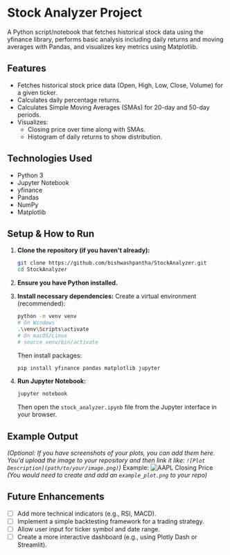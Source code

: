 # Stock Analyzer Project 

A Python script/notebook that fetches historical stock data using the yfinance library, performs basic analysis including daily returns and moving averages with Pandas, and visualizes key metrics using Matplotlib.

## Features
- Fetches historical stock price data (Open, High, Low, Close, Volume) for a given ticker.
- Calculates daily percentage returns.
- Calculates Simple Moving Averages (SMAs) for 20-day and 50-day periods.
- Visualizes:
    - Closing price over time along with SMAs.
    - Histogram of daily returns to show distribution.

## Technologies Used
- Python 3
- Jupyter Notebook
- yfinance
- Pandas
- NumPy
- Matplotlib

## Setup & How to Run

1.  **Clone the repository (if you haven't already):**
    ```bash
    git clone https://github.com/bishwashpantha/StockAnalyzer.git
    cd StockAnalyzer
    ```

2.  **Ensure you have Python installed.**

3.  **Install necessary dependencies:**
    Create a virtual environment (recommended):
    ```bash
    python -m venv venv
    # On Windows
    .\venv\Scripts\activate
    # On macOS/Linux
    # source venv/bin/activate
    ```
    Then install packages:
    ```bash
    pip install yfinance pandas matplotlib jupyter
    ```

4.  **Run Jupyter Notebook:**
    ```bash
    jupyter notebook
    ```
    Then open the `stock_analyzer.ipynb` file from the Jupyter interface in your browser.

## Example Output
*(Optional: If you have screenshots of your plots, you can add them here. You'd upload the image to your repository and then link it like: `![Plot Description](path/to/your/image.png)`)*
Example:
![AAPL Closing Price](example_plot.png) *(You would need to create and add an `example_plot.png` to your repo)*

## Future Enhancements
- [ ] Add more technical indicators (e.g., RSI, MACD).
- [ ] Implement a simple backtesting framework for a trading strategy.
- [ ] Allow user input for ticker symbol and date range.
- [ ] Create a more interactive dashboard (e.g., using Plotly Dash or Streamlit).